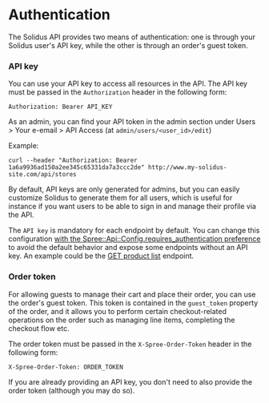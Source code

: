 # Authentication

The Solidus API provides two means of authentication: one is through your Solidus user's API key, while the other is through an order's guest token.

### API key

You can use your API key to access all resources in the API. The API key must be passed in the `Authorization` header in the following form:

```
Authorization: Bearer API_KEY
```

As an admin, you can find your API token in the admin section under Users > Your e-email > API Access (at `admin/users/<user_id>/edit`)

Example:

```
curl --header "Authorization: Bearer 1a6a9936ad150a2ee345c65331da7a3ccc2de" http://www.my-solidus-site.com/api/stores
```

By default, API keys are only generated for admins, but you can easily customize Solidus to generate them for all users, which is useful for instance if you want users to be able to sign in and manage their profile via the API.

The `API key` is mandatory for each endpoint by default. You can change this configuration [with the Spree::Api::Config.requires_authentication preference](https://github.com/solidusio/solidus/blob/2b79f72aa53f5caa850c587888fff46c1c91f7b7/api/lib/spree/api_configuration.rb#L5) to avoid the default behavior and expose some endpoints without an API key. An example could be the [GET product list](https://solidus.stoplight.io/docs/solidus/08307f3d809e7-list-products) endpoint.

### Order token

For allowing guests to manage their cart and place their order, you can use the order's guest token. This token is contained in the `guest_token` property of the order, and it allows you to perform certain checkout-related operations on the order such as managing line items, completing the checkout flow etc.

The order token must be passed in the `X-Spree-Order-Token` header in the following form:

```
X-Spree-Order-Token: ORDER_TOKEN
```

If you are already providing an API key, you don't need to also provide the order token (although you may do so).
